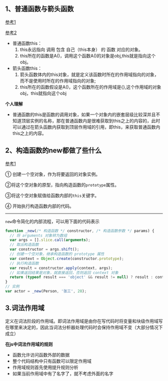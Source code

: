 ## 1、普通函数与箭头函数

[参考1](https://juejin.cn/post/6844903805960585224)

[参考2](https://zhuanlan.zhihu.com/p/57204184)

- 普通函数this：
  1. this永远指向 调用 包含 自己（this本身） 的 函数 对应的对象。
  2. this所在的函数是A()，调用这个函数A()的对象是obj,this就是指向这个obj。
- 箭头函数this：
  1. 箭头函数体内的this对象，就是定义该函数时所在的作用域指向的对象，而不是使用时所在的作用域指向的对象;
  2. this所在的函数假设是A()，这个函数所在的作用域是{},这个作用域的对象obj，this就指向这个obj

**个人理解**

- 普通函数的this是函数的调用对象，如果一个对象内的嵌套层级比较深并且不知道顶层实例的名称，那在普通函数内是很难获取到this之上的内容的，此时可以通过在箭头函数内获取到顶层作用域的引用，即this，来获取普通函数内this之上的内容。

## 2、构造函数的new都做了些什么

[参考1](http://javascript.ruanyifeng.com/oop/basic.html#toc2)

① 创建一个空对象，作为将要返回的对象实例。

②将这个空对象的原型，指向构造函数的`prototype`属性。

③将这个空对象赋值给函数内部的`this`关键字。

④ 开始执行构造函数内部的代码。

***

`new`命令简化的内部流程，可以用下面的代码表示

```js
function _new(/* 构造函数 */ constructor, /* 构造函数参数 */ params) {
  // 将 arguments 对象转为数组
  var args = [].slice.call(arguments);
  // 取出构造函数
  var constructor = args.shift();
  // 创建一个空对象，继承构造函数的 prototype 属性
  var context = Object.create(constructor.prototype);
  // 执行构造函数
  var result = constructor.apply(context, args);
  // 如果返回结果是对象，就直接返回，否则返回 context 对象
  return (typeof result === 'object' && result != null) ? result : context;
}
// 实例
var actor = _new(Person, '张三', 28);
```

## 3.词法作用域

定义在词法阶段的作用域。即词法作用域是由你在写代码时将变量和块级作用域写在哪里来决定的，因此当词法分析器处理代码时会保持作用域不变（大部分情况下成立）

**在js中词法作用域的规则**

- 函数允许访问函数外部的数据
- 整个代码结构中只有函数可以限定作用域
- 作用域规则首先使用提升规则分析
- 如果当前作用域中有了名字了，就不考虑外面的名字




